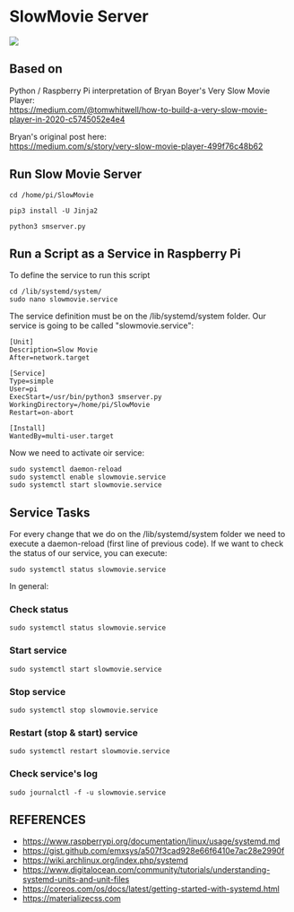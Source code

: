 # SlowMovie Server

![](Extras/img.jpg)


## Based on  
Python / Raspberry Pi interpretation of Bryan Boyer's Very Slow Movie Player:   
https://medium.com/@tomwhitwell/how-to-build-a-very-slow-movie-player-in-2020-c5745052e4e4

Bryan's original post here:  
https://medium.com/s/story/very-slow-movie-player-499f76c48b62  

## Run Slow Movie Server
```Shell
cd /home/pi/SlowMovie

pip3 install -U Jinja2

python3 smserver.py
```

## Run a Script as a Service in Raspberry Pi
To define the service to run this script
```Shell
cd /lib/systemd/system/
sudo nano slowmovie.service
```
The service definition must be on the /lib/systemd/system folder. Our service is going to be called "slowmovie.service":
```text
[Unit]
Description=Slow Movie
After=network.target

[Service]
Type=simple
User=pi
ExecStart=/usr/bin/python3 smserver.py
WorkingDirectory=/home/pi/SlowMovie
Restart=on-abort

[Install]
WantedBy=multi-user.target
```
Now we need to activate oir service:
```Shell
sudo systemctl daemon-reload
sudo systemctl enable slowmovie.service
sudo systemctl start slowmovie.service
````

## Service Tasks
For every change that we do on the /lib/systemd/system folder we need to execute a daemon-reload (first line of previous code). If we want to check the status of our service, you can execute:

`sudo systemctl status slowmovie.service`

In general:

### Check status
`sudo systemctl status slowmovie.service`

### Start service
`sudo systemctl start slowmovie.service`

### Stop service
`sudo systemctl stop slowmovie.service`

### Restart (stop & start) service
`sudo systemctl restart slowmovie.service`

### Check service's log
`sudo journalctl -f -u slowmovie.service`

## REFERENCES
- https://www.raspberrypi.org/documentation/linux/usage/systemd.md
- https://gist.github.com/emxsys/a507f3cad928e66f6410e7ac28e2990f
- https://wiki.archlinux.org/index.php/systemd
- https://www.digitalocean.com/community/tutorials/understanding-systemd-units-and-unit-files
- https://coreos.com/os/docs/latest/getting-started-with-systemd.html
- https://materializecss.com
